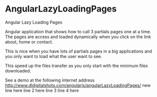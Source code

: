 # AngularLazyLoadingPages
Angular Lazy Loading Pages

Angular application that shows how to call 3 partials pages one at a time. The pages are access and loaded dynamically when you click on the link about, home or contact.

This is nice when you have lots of partials pages in a big applications and you only want to load what the user want to see.

This speed up the files transfer as you only start with the minimum files downloaded.

See a demo at the following internet address
http://www.dldigitalshots.com/angularjs/angularLazyLoadingPages/
new line here
line 2 here
line 3
line 4 here
